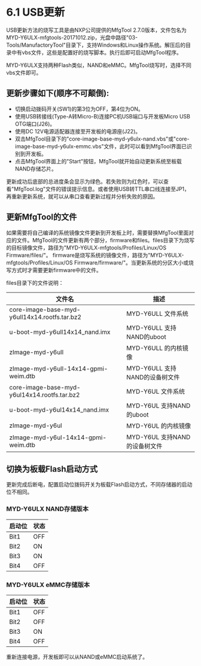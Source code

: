 # 6.1 USB更新

USB更新方法的烧写工具是由NXP公司提供的MfgTool 2.7.0版本，文件包名为MYD-Y6ULX-mfgtools-20171012.zip，光盘中路径"03-Tools/ManufactoryTool"目录下，支持Windows和Linux操作系统。解压后的目录中有vbs文件，这些是配置好的烧写脚本。执行后即可启动MfgTool程序。

MYD-Y6ULX支持两种Flash类似，NAND和eMMC。MfgTool烧写时，选择不同vbs文件即可。

## 更新步骤如下(顺序不可颠倒):

* 切换启动拨码开关(SW1)的第3位为OFF，第4位为ON。
* 使用USB转接线(Type-A转Micro-B)连接PC机USB端口与开发板Micro USB OTG端口(J26)。
* 使用DC 12V电源适配器连接至开发板的电源座(J22)。
* 双击MfgTool目录下的"core-image-base-myd-y6ulx-nand.vbs"或"core-image-base-myd-y6ulx-emmc.vbs"文件，此时可以看到MfgTool界面已识别到开发板。
* 点击MfgTool界面上的"Start"按钮，MfgTool就开始自动更新系统至板载NAND存储芯片。

更新成功后底部的总进度条会显示为绿色。若失败则为红色时，可以查看"MfgTool.log"文件的错误提示信息。或者使用USB转TTL串口线连接至JP1，再重新更新系统，就可以从串口查看更新过程并分析失败的原因。

## 更新MfgTool的文件

如果需要将自己编译的系统镜像文件更新到开发板上时，需要替换MfgTool里面对应的文件。MfgTool的文件更新有两个部分，firmware和files。files目录下为烧写的目标镜像文件，路径为"MYD-Y6ULX-mfgtools/Profiles/Linux/OS Firmware/files/"。
firmware是烧写系统的镜像文件，路径为"MYD-Y6ULX-mfgtools/Profiles/Linux/OS Firmware/firmware/"。当更新系统的分区大小或烧写方式时才需要更新firmware中的文件。

files目录下的文件说明：

文件名 | 描述
---- | -----
core-image-base-myd-y6ull14x14.rootfs.tar.bz2 | MYD-Y6ULL 文件系统
u-boot-myd-y6ull14x14_nand.imx | MYD-Y6ULL 支持NAND的uboot
zImage-myd-y6ull | MYD-Y6ULL 的内核镜像
zImage-myd-y6ull-14x14-gpmi-weim.dtb | MYD-Y6ULL 支持NAND的设备树文件
core-image-base-myd-y6ul14x14.rootfs.tar.bz2 | MYD-Y6UL 文件系统
u-boot-myd-y6ul14x14_nand.imx | MYD-Y6UL 支持NAND的uboot
zImage-myd-y6ul | MYD-Y6UL 的内核镜像
zImage-myd-y6ul-14x14-gpmi-weim.dtb | MYD-Y6UL 支持NAND的设备树文件

## 切换为板载Flash启动方式

更新完成后断电，配置启动位拨码开关为板载Flash启动方式，不同存储器的启动位不相同。

### MYD-Y6ULX NAND存储版本

启动位 | 状态 
--- | ----
Bit1 | OFF
Bit2 | ON
Bit3 | ON
Bit4 | OFF

### MYD-Y6ULX eMMC存储版本

启动位 | 状态 
--- | ----
Bit1 | OFF
Bit2 | OFF
Bit3 | ON
Bit4 | OFF

重新连接电源，开发板即可以从NAND或eMMC启动系统了。

